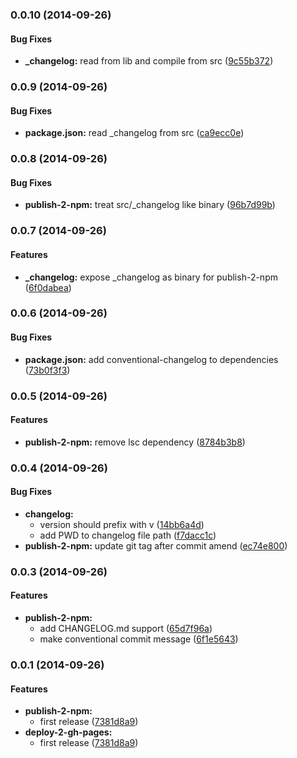 ### 0.0.10 (2014-09-26)


#### Bug Fixes

* **_changelog:** read from lib and compile from src ([9c55b372](https://github.com/tomchentw/tomchentw-npm-dev/commit/9c55b3727e8de7cb22b93c83bed0c515d8fbf849))


### 0.0.9 (2014-09-26)


#### Bug Fixes

* **package.json:** read _changelog from src ([ca9ecc0e](https://github.com/tomchentw/tomchentw-npm-dev/commit/ca9ecc0ef10562a6d320f705478bd09e19df6aa9))


### 0.0.8 (2014-09-26)


#### Bug Fixes

* **publish-2-npm:** treat src/_changelog like binary ([96b7d99b](https://github.com/tomchentw/tomchentw-npm-dev/commit/96b7d99bc5583cb162a7742b6e7f4d7ca47633ad))


### 0.0.7 (2014-09-26)


#### Features

* **_changelog:** expose _changelog as binary for publish-2-npm ([6f0dabea](https://github.com/tomchentw/tomchentw-npm-dev/commit/6f0dabeae25410a32aa49a51ad249906b682011f))


### 0.0.6 (2014-09-26)


#### Bug Fixes

* **package.json:** add conventional-changelog to dependencies ([73b0f3f3](https://github.com/tomchentw/tomchentw-npm-dev/commit/73b0f3f3746cd79579f4e7268777be4283871b77))


### 0.0.5 (2014-09-26)


#### Features

* **publish-2-npm:** remove lsc dependency ([8784b3b8](https://github.com/tomchentw/tomchentw-npm-dev/commit/8784b3b8e2f6c6e0845c7a6f205d899e027471cb))


### 0.0.4 (2014-09-26)


#### Bug Fixes

* **changelog:**
  * version should prefix with v ([14bb6a4d](https://github.com/tomchentw/tomchentw-npm-dev/commit/14bb6a4db074cc76fdf511332ff7a3499aa355dc))
  * add PWD to changelog file path ([f7dacc1c](https://github.com/tomchentw/tomchentw-npm-dev/commit/f7dacc1c68cdc4e8394624f76b5e5c939bd23704))
* **publish-2-npm:** update git tag after commit amend ([ec74e800](https://github.com/tomchentw/tomchentw-npm-dev/commit/ec74e8009ff669b6e47b77bfdb25245470371a66))


### 0.0.3 (2014-09-26)


#### Features

* **publish-2-npm:**
  * add CHANGELOG.md support ([65d7f96a](https://github.com/tomchentw/tomchentw-npm-dev/commit/65d7f96aa2dd59eef4882ec8e635f0b5049488f6))
  * make conventional commit message ([6f1e5643](https://github.com/tomchentw/tomchentw-npm-dev/commit/6f1e564342e8e493bd06b1d4408231d4ee76782b))


### 0.0.1 (2014-09-26)


#### Features

* **publish-2-npm:**
  * first release ([7381d8a9](https://github.com/tomchentw/tomchentw-npm-dev/commit/7381d8a9127cfebacaca5133aa3f2f7693918001))
* **deploy-2-gh-pages:**
  * first release ([7381d8a9](https://github.com/tomchentw/tomchentw-npm-dev/commit/7381d8a9127cfebacaca5133aa3f2f7693918001))

